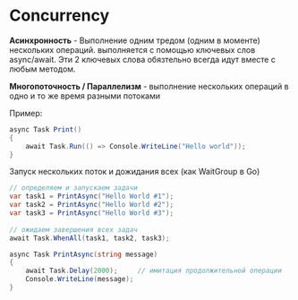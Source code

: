 # Concurrency

**Асинхронность** - Выполнение одним тредом (одним в моменте) нескольких операций. выполняется с помощью ключевых слов async/await. Эти 2 ключевых слова обязтельно всегда идут вместе с любым методом.

**Многопоточность / Параллелизм** - выполнение нескольких операций в одно и то же время разными потоками

Пример:
```C#
async Task Print()
{
    await Task.Run(() => Console.WriteLine("Hello world"));
}
```

Запуск нескольких поток и дожидания всех (как WaitGroup в Go)
```C#
// определяем и запускаем задачи
var task1 = PrintAsync("Hello World #1");
var task2 = PrintAsync("Hello World #2");
var task3 = PrintAsync("Hello World #3");
 
// ожидаем завершения всех задач
await Task.WhenAll(task1, task2, task3);

async Task PrintAsync(string message)
{
    await Task.Delay(2000);     // имитация продолжительной операции
    Console.WriteLine(message);
}
```